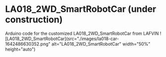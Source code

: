 # LA018_2WD_SmartRobotCar (under construction)
Arduino code for the customized LA018_2WD_SmartRobotCar from LAFVIN
![LA018_2WD_SmartRobotCar](src="./images/la018-car-1642486630352.png" alt="LA018_2WD_SmartRobotCar" width="50%" height="auto")

